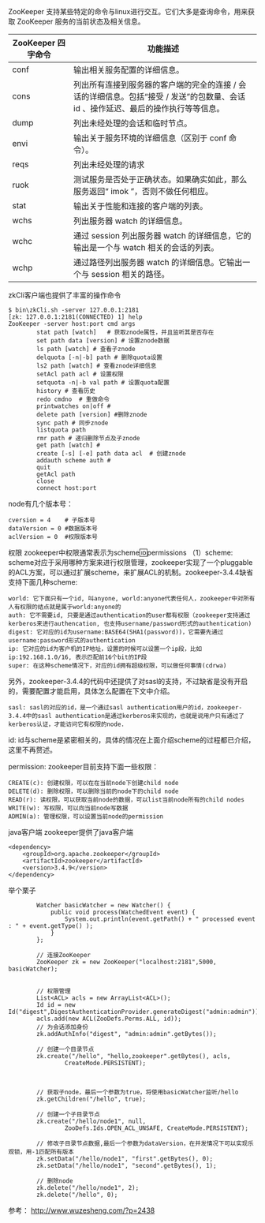 ZooKeeper 支持某些特定的命令与linux进行交互。它们大多是查询命令，用来获取 ZooKeeper 服务的当前状态及相关信息。

ZooKeeper 四字命令 |  功能描述 
---|---
conf | 输出相关服务配置的详细信息。
cons | 列出所有连接到服务器的客户端的完全的连接 / 会话的详细信息。包括“接受 / 发送”的包数量、会话 id 、操作延迟、最后的操作执行等等信息。
dump | 列出未经处理的会话和临时节点。
envi | 输出关于服务环境的详细信息（区别于 conf 命令）。
reqs | 列出未经处理的请求
ruok | 测试服务是否处于正确状态。如果确实如此，那么服务返回“ imok ”，否则不做任何相应。
stat | 输出关于性能和连接的客户端的列表。
wchs | 列出服务器 watch 的详细信息。
wchc | 通过 session 列出服务器 watch 的详细信息，它的输出是一个与 watch 相关的会话的列表。
wchp | 通过路径列出服务器 watch 的详细信息。它输出一个与 session 相关的路径。 

zkCli客户端也提供了丰富的操作命令
```
$ bin\zkCli.sh -server 127.0.0.1:2181
[zk: 127.0.0.1:2181(CONNECTED) 1] help
ZooKeeper -server host:port cmd args
        stat path [watch]	# 获取znode属性，并且监听其是否存在
        set path data [version]	# 设置znode数据
        ls path [watch] # 查看子znode
        delquota [-n|-b] path # 删除quota设置
        ls2 path [watch] # 查看znode详细信息
        setAcl path acl	# 设置权限
        setquota -n|-b val path	# 设置quota配置
        history	# 查看历史
        redo cmdno	# 重做命令
        printwatches on|off	# 
        delete path [version] #删除znode
        sync path # 同步znode
        listquota path	
        rmr path # 递归删除节点及子znode
        get path [watch] # 
        create [-s] [-e] path data acl	# 创建znode
        addauth scheme auth	# 
        quit
        getAcl path
        close
        connect host:port
```

node有几个版本号：
```
cversion = 4	# 子版本号
dataVersion = 0	#数据版本号
aclVersion = 0	#权限版本号
```

权限
zookeeper中权限通常表示为scheme:id:permissions
（1）scheme: scheme对应于采用哪种方案来进行权限管理，zookeeper实现了一个pluggable的ACL方案，可以通过扩展scheme，来扩展ACL的机制。zookeeper-3.4.4缺省支持下面几种scheme:

    world: 它下面只有一个id, 叫anyone, world:anyone代表任何人，zookeeper中对所有人有权限的结点就是属于world:anyone的
    auth: 它不需要id, 只要是通过authentication的user都有权限（zookeeper支持通过kerberos来进行authencation, 也支持username/password形式的authentication)
    digest: 它对应的id为username:BASE64(SHA1(password))，它需要先通过username:password形式的authentication
    ip: 它对应的id为客户机的IP地址，设置的时候可以设置一个ip段，比如ip:192.168.1.0/16, 表示匹配前16个bit的IP段
    super: 在这种scheme情况下，对应的id拥有超级权限，可以做任何事情(cdrwa)

另外，zookeeper-3.4.4的代码中还提供了对sasl的支持，不过缺省是没有开启的，需要配置才能启用，具体怎么配置在下文中介绍。

    sasl: sasl的对应的id，是一个通过sasl authentication用户的id，zookeeper-3.4.4中的sasl authentication是通过kerberos来实现的，也就是说用户只有通过了kerberos认证，才能访问它有权限的node.


id: id与scheme是紧密相关的，具体的情况在上面介绍scheme的过程都已介绍，这里不再赘述。

permission: zookeeper目前支持下面一些权限：

    CREATE(c): 创建权限，可以在在当前node下创建child node
    DELETE(d): 删除权限，可以删除当前的node下的child node
    READ(r): 读权限，可以获取当前node的数据，可以list当前node所有的child nodes
    WRITE(w): 写权限，可以向当前node写数据
    ADMIN(a): 管理权限，可以设置当前node的permission


java客户端
zookeeper提供了java客户端

```
<dependency>
    <groupId>org.apache.zookeeper</groupId>
    <artifactId>zookeeper</artifactId>
    <version>3.4.9</version>
</dependency>
```
 举个栗子
```
        Watcher basicWatcher = new Watcher() {
            public void process(WatchedEvent event) {
                System.out.println(event.getPath() + " processed event : " + event.getType() );
            }
        };

        // 连接ZooKeeper
        ZooKeeper zk = new ZooKeeper("localhost:2181",5000, basicWatcher);


        // 权限管理
        List<ACL> acls = new ArrayList<ACL>();
        Id id = new Id("digest",DigestAuthenticationProvider.generateDigest("admin:admin"));
        acls.add(new ACL(ZooDefs.Perms.ALL, id));
        // 为会话添加身份
        zk.addAuthInfo("digest", "admin:admin".getBytes());

        // 创建一个目录节点
        zk.create("/hello", "hello,zookeeper".getBytes(), acls,
                CreateMode.PERSISTENT);



        // 获取子node，最后一个参数为true，将使用basicWatcher监听/hello
        zk.getChildren("/hello", true);

        // 创建一个子目录节点
        zk.create("/hello/node1", null,
                ZooDefs.Ids.OPEN_ACL_UNSAFE, CreateMode.PERSISTENT);

        // 修改子目录节点数据,最后一个参数为dataVersion，在并发情况下可以实现乐观锁，用-1匹配所有版本
        zk.setData("/hello/node1", "first".getBytes(), 0);
        zk.setData("/hello/node1", "second".getBytes(), 1);

        // 删除node
        zk.delete("/hello/node1", 2);
        zk.delete("/hello", 0);
```

参考：
http://www.wuzesheng.com/?p=2438